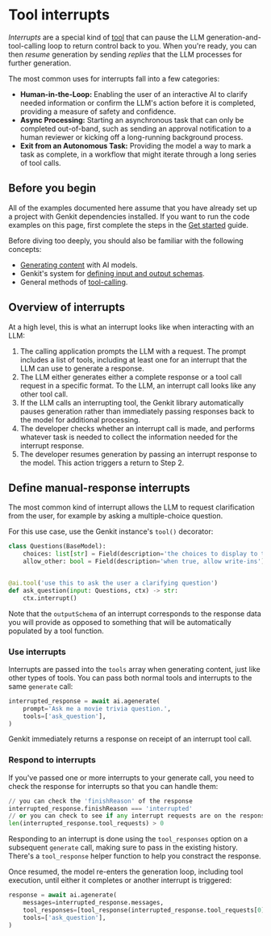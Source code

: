 # Tool interrupts

_Interrupts_ are a special kind of [tool](./tools.md) that can pause the
LLM generation-and-tool-calling loop to return control back to you. When
you're ready, you can then *resume* generation by sending *replies* that the LLM
processes for further generation.

The most common uses for interrupts fall into a few categories:

*  **Human-in-the-Loop:** Enabling the user of an interactive AI
   to clarify needed information or confirm the LLM's action
   before it is completed, providing a measure of safety and confidence.
*  **Async Processing:** Starting an asynchronous task that can only be
   completed out-of-band, such as sending an approval notification to
   a human reviewer or kicking off a long-running background process.
*  **Exit from an Autonomous Task:** Providing the model a way
   to mark a task as complete, in a workflow that might iterate through
   a long series of tool calls.

## Before you begin

All of the examples documented here assume that you have already set up a
project with Genkit dependencies installed. If you want to run the code
examples on this page, first complete the steps in the
[Get started](../get-started.md) guide.

Before diving too deeply, you should also be familiar with the following
concepts:

* [Generating content](./models.md) with AI models.
* Genkit's system for [defining input and output schemas](./flows.md).
* General methods of [tool-calling](./tools.md).

## Overview of interrupts

At a high level, this is what an interrupt looks like when
interacting with an LLM:

1. The calling application prompts the LLM with a request. The prompt includes
   a list of tools, including at least one for an interrupt that the LLM
   can use to generate a response.
2. The LLM either generates either a complete response or a tool call request
   in a specific format. To the LLM, an interrupt call looks like any
   other tool call.
3. If the LLM calls an interrupting tool,
   the Genkit library automatically pauses generation rather than immediately
   passing responses back to the model for additional processing.
4. The developer checks whether an interrupt call is made, and performs whatever
   task is needed to collect the information needed for the interrupt response.
5. The developer resumes generation by passing an interrupt response to the
   model. This action triggers a return to Step 2.

## Define manual-response interrupts

The most common kind of interrupt allows the LLM to request clarification from
the user, for example by asking a multiple-choice question.

For this use case, use the Genkit instance's `tool()` decorator:

```py
class Questions(BaseModel):
    choices: list[str] = Field(description='the choices to display to the user')
    allow_other: bool = Field(description='when true, allow write-ins')


@ai.tool('use this to ask the user a clarifying question')
def ask_question(input: Questions, ctx) -> str:
    ctx.interrupt()
```

Note that the `outputSchema` of an interrupt corresponds to the response data
you will provide as opposed to something that will be automatically populated
by a tool function.

### Use interrupts

Interrupts are passed into the `tools` array when generating content, just like
other types of tools. You can pass both normal tools and interrupts to the
same `generate` call:

```py
interrupted_response = await ai.agenerate(
    prompt='Ask me a movie trivia question.',
    tools=['ask_question'],
)
```

Genkit immediately returns a response on receipt of an interrupt tool call.

### Respond to interrupts

If you've passed one or more interrupts to your generate call, you
need to check the response for interrupts so that you can handle them:

```py
// you can check the 'finishReason' of the response
interrupted_response.finishReason === 'interrupted'
// or you can check to see if any interrupt requests are on the response
len(interrupted_response.tool_requests) > 0
```

Responding to an interrupt is done using the `tool_responses` option on a subsequent
`generate` call, making sure to pass in the existing history. There's a `tool_response`
helper function to help you constract the response.

Once resumed, the model re-enters the generation loop, including tool
execution, until either it completes or another interrupt is triggered:

```py
response = await ai.agenerate(
    messages=interrupted_response.messages,
    tool_responses=[tool_response(interrupted_response.tool_requests[0], 'b')],
    tools=['ask_question'],
)
```
